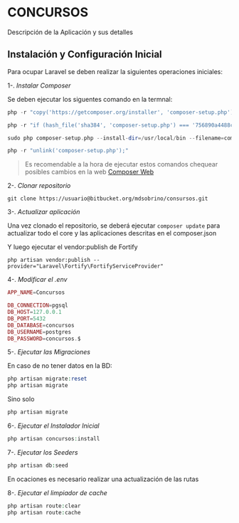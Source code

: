 # CONCURSOS

Descripción de la Aplicación y sus detalles

## Instalación y Configuración Inicial

Para ocupar Laravel se deben realizar la siguientes operaciones iniciales:

1-. *Instalar Composer*

Se deben ejecutar los siguentes comando en la termnal:

```php
php -r "copy('https://getcomposer.org/installer', 'composer-setup.php');"
```

```php
php -r "if (hash_file('sha384', 'composer-setup.php') === '756890a4488ce9024fc62c56153228907f1545c228516cbf63f885e036d37e9a59d27d63f46af1d4d07ee0f76181c7d3') { echo 'Installer verified'; } else { echo 'Installer corrupt'; unlink('composer-setup.php'); } echo PHP_EOL;"
```

```php
sudo php composer-setup.php --install-dir=/usr/local/bin --filename=composer
```

```php
php -r "unlink('composer-setup.php');"
```

> Es recomendable a la hora de ejecutar estos comandos chequear posibles cambios en la web [Composer Web](https://getcomposer.org/download/)

2-. *Clonar repositorio*

```
git clone https://usuario@bitbucket.org/mdsobrino/consursos.git
```

3-. *Actualizar aplicación*

Una vez clonado el repositorio, se deberá ejecutar `composer update` para actualizar todo el core y las aplicaciones descritas en el composer.json

Y luego ejecutar el vendor:publish de Fortify

```
php artisan vendor:publish --provider="Laravel\Fortify\FortifyServiceProvider"
```

4-. *Modificar el .env*

```php
APP_NAME=Concursos

DB_CONNECTION=pgsql
DB_HOST=127.0.0.1
DB_PORT=5432
DB_DATABASE=concursos
DB_USERNAME=postgres
DB_PASSWORD=concursos.$
```
5-. *Ejecutar las Migraciones*

En caso de no tener datos en la BD:
```php
php artisan migrate:reset
php artisan migrate
```

Sino solo

```php
php artisan migrate
```

6-. *Ejecutar el Instalador Inicial*

```php
php artisan concursos:install
```

7-. *Ejecutar los Seeders*

```php
php artisan db:seed
```

En ocaciones es necesario realizar una actualización de las rutas

8-. *Ejecutar el limpiador de cache*

```php
php artisan route:clear
php artisan route:cache
```
